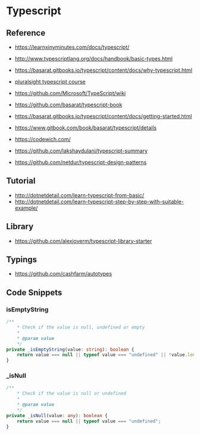 # Typescript

## Reference

- https://learnxinyminutes.com/docs/typescript/ 
- http://www.typescriptlang.org/docs/handbook/basic-types.html
- https://basarat.gitbooks.io/typescript/content/docs/why-typescript.html

- [pluralsight typescript course](https://app.pluralsight.com/player?course=typescript&author=dan-wahlin&name=typescript-m1&clip=4&mode=live)
- https://github.com/Microsoft/TypeScript/wiki
- https://github.com/basarat/typescript-book
- https://basarat.gitbooks.io/typescript/content/docs/getting-started.html
- https://www.gitbook.com/book/basarat/typescript/details
- https://codewich.com/
- https://github.com/lakshaydulani/typescript-summary
- https://github.com/netdur/typescript-design-patterns

## Tutorial

- http://dotnetdetail.com/learn-typescript-from-basic/
- http://dotnetdetail.com/learn-typescript-step-by-step-with-suitable-example/

## Library

- https://github.com/alexjoverm/typescript-library-starter

## Typings

- https://github.com/cashfarm/autotypes

## Code Snippets

### isEmptyString

```ts
/**
    * Check if the value is null, undefined or empty
    *
    * @param value
    */
private _isEmptyString(value: string): boolean {
    return value === null || typeof value === "undefined" || !value.length;
}

```

### _isNull

```ts
/**
    * Check if the value is null or undefined
    *
    * @param value
    */
private _isNull(value: any): boolean {
    return value === null || typeof value === "undefined";
}
```


